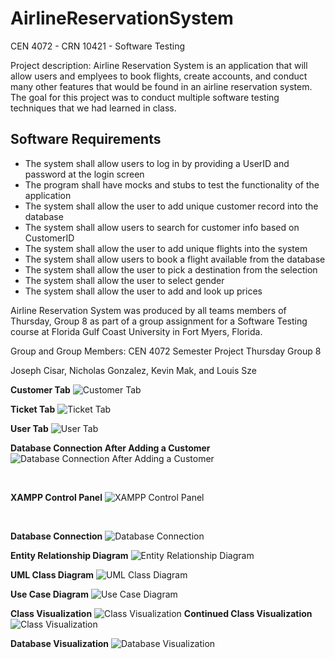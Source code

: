 # AirlineReservationSystem
CEN 4072 - CRN 10421 - Software Testing

Project description: Airline Reservation System is an application that will allow users and emplyees to book flights, create accounts, and conduct many other features that would be found in an airline reservation system. The goal for this project was to conduct multiple software testing techniques that we had learned in class.

## Software Requirements
* The system shall allow users to log in by providing a UserID and password at the login screen
* The program shall have mocks and stubs to test the functionality of the application
* The system shall allow the user to add unique customer record into the database
* The system shall allow users to search for customer info based on CustomerID
* The system shall allow the user to add unique flights into the system
* The system shall allow users to book a flight available from the database
* The system shall allow the user to pick a destination from the selection
* The system shall allow the user to select gender 
* The system shall allow the user to add and look up prices 

Airline Reservation System was produced by all teams members of Thursday, Group 8 as part of a group assignment for a Software Testing course at Florida Gulf Coast University in Fort Myers, Florida.

Group and Group Members:
CEN 4072 Semester Project Thursday Group 8

Joseph Cisar,
Nicholas Gonzalez,
Kevin Mak,
and Louis Sze

**Customer Tab**
![Customer Tab](https://cdn.discordapp.com/attachments/558430444581027850/809321397943140352/Screenshot_376.png)


**Ticket Tab**
![Ticket Tab](https://cdn.discordapp.com/attachments/558430444581027850/809321514591060019/Screenshot_377.png)


**User Tab**
![User Tab](https://cdn.discordapp.com/attachments/558430444581027850/809321552398385172/Screenshot_378.png)


**Database Connection After Adding a Customer**
![Database Connection After Adding a Customer](https://cdn.discordapp.com/attachments/558430444581027850/809321611186143242/Screenshot_379.png)

</br>

**XAMPP Control Panel**
![XAMPP Control Panel](https://cdn.discordapp.com/attachments/558430444581027850/809323593091121162/Screenshot_380.png)


</br>


**Database Connection**
![Database Connection](https://cdn.discordapp.com/attachments/558430444581027850/809324225449295892/Screenshot_381.png)

**Entity Relationship Diagram**
![Entity Relationship Diagram](https://media.discordapp.net/attachments/820029995828510730/834939769237536849/Screenshot_435.png?width=650&height=670)

**UML Class Diagram**
![UML Class Diagram](https://cdn.discordapp.com/attachments/820029995828510730/834940699781627924/Screenshot_438.png)

**Use Case Diagram**
![Use Case Diagram](https://cdn.discordapp.com/attachments/820029995828510730/834940973976780830/Screenshot_439.png)

**Class Visualization**
![Class Visualization](https://cdn.discordapp.com/attachments/820029995828510730/834942358654943272/Screenshot_436.png)
**Continued Class Visualization**
![Class Visualization](https://cdn.discordapp.com/attachments/820029995828510730/834942335242338354/Screenshot_437.png)

**Database Visualization**
![Database Visualization](https://cdn.discordapp.com/attachments/820029995828510730/834942361125257266/Screenshot_433.png)


